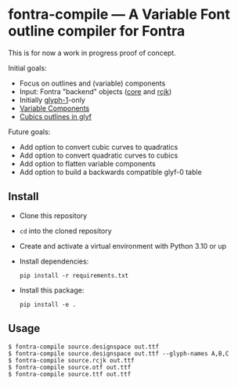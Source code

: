 # fontra-compile — A Variable Font outline compiler for Fontra

This is for now a work in progress proof of concept.

Initial goals:

- Focus on outlines and (variable) components
- Input: Fontra "backend" objects ([core](https://github.com/googlefonts/fontra/tree/main/src/fontra/backends) and [rcjk](https://github.com/googlefonts/fontra-rcjk/blob/main/src/fontra_rcjk/backend_fs.py))
- Initially [glyph-1](https://github.com/harfbuzz/boring-expansion-spec/blob/main/glyf1.md)-only
- [Variable Components](https://github.com/harfbuzz/boring-expansion-spec/blob/main/glyf1-varComposites.md)
- [Cubics outlines in glyf](https://github.com/harfbuzz/boring-expansion-spec/blob/main/glyf1-cubicOutlines.md)

Future goals:

- Add option to convert cubic curves to quadratics
- Add option to convert quadratic curves to cubics
- Add option to flatten variable components
- Add option to build a backwards compatible glyf-0 table

## Install

- Clone this repository
- `cd` into the cloned repository
- Create and activate a virtual environment with Python 3.10 or up
- Install dependencies:

    `pip install -r requirements.txt`

- Install this package:

    `pip install -e .`

## Usage

    $ fontra-compile source.designspace out.ttf
    $ fontra-compile source.designspace out.ttf --glyph-names A,B,C
    $ fontra-compile source.rcjk out.ttf
    $ fontra-compile source.otf out.ttf
    $ fontra-compile source.ttf out.ttf
